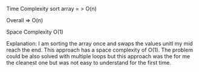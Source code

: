 Time Complexity
sort array = > O(n)


Overall => O(n)

Space Complexity
O(1)

Explanation:
I am sorting the array once and swaps the values unitl my mid reach the end.
This approach has a space complexity of O(1). 
The problem could be also solved with multiple loops but this approach was the for me the cleanest one but was not easy to understand for the first time.


